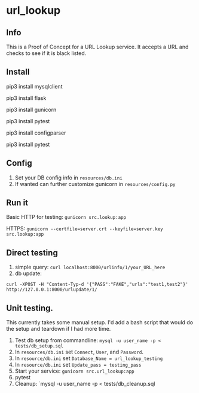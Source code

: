 # url_lookup

## Info
This is a Proof of Concept for a URL Lookup service. It accepts a URL and checks
to see if it is black listed.

## Install
pip3 install mysqlclient

pip3 install flask

pip3 install gunicorn

pip3 install pytest

pip3 install configparser

pip3 install pytest

## Config
1. Set your DB config info in `resources/db.ini`
2. If wanted can further customize gunicorn in `resources/config.py`

## Run it
Basic HTTP for testing: `gunicorn src.lookup:app`

HTTPS: `gunicorn --certfile=server.crt --keyfile=server.key src.lookup:app`

## Direct testing
1. simple query: `curl localhost:8000/urlinfo/1/your_URL_here`
2. db update:

```
curl -XPOST -H "Content-Typ-d '{"PASS":"FAKE","urls":"test1,test2"}' http://127.0.0.1:8000/urlupdate/1/
```

## Unit testing.
This currently takes some manual setup. I'd add a bash script that would do the setup
and teardown if I had more time.

1. Test db setup from commandline: `mysql -u user_name -p < tests/db_setup.sql`
2. In `resources/db.ini` set `Connect`, `User`, and `Password`.
3. In `resource/db.ini` set `Database_Name = url_lookup_testing`
4. In `resource/db.ini` set `Update_pass = testing_pass`
5. Start your service: `gunicorn src.url_lookup:app`
6. pytest
7. Cleanup: `mysql -u user_name -p < tests/db_cleanup.sql
